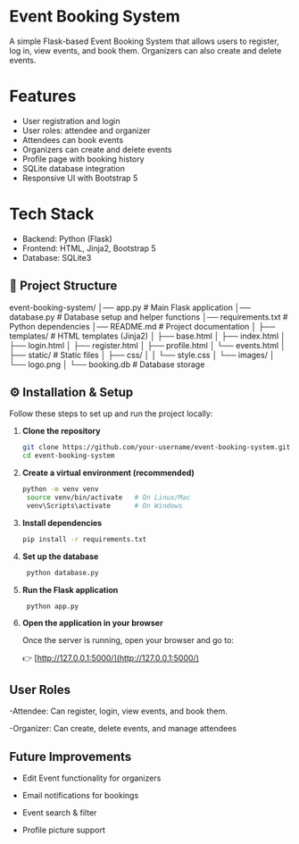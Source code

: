 # Event Booking System
A simple Flask-based Event Booking System that allows users to register, log in, view events, and book them. Organizers can also create and delete events.

# Features
- User registration and login
- User roles: attendee and organizer
- Attendees can book events
- Organizers can create and delete events
- Profile page with booking history
- SQLite database integration
- Responsive UI with Bootstrap 5

# Tech Stack
- Backend: Python (Flask)
- Frontend: HTML, Jinja2, Bootstrap 5
- Database: SQLite3

## 📂 Project Structure
event-booking-system/
│── app.py # Main Flask application
│── database.py # Database setup and helper functions
│── requirements.txt # Python dependencies
│── README.md # Project documentation
│
├── templates/ # HTML templates (Jinja2)
│ ├── base.html
│ ├── index.html
│ ├── login.html
│ ├── register.html
│ ├── profile.html
│ └── events.html
│
├── static/ # Static files
│ ├── css/
│ │ └── style.css
│ └── images/
│ └── logo.png
│
└── booking.db # Database storage

## ⚙️ Installation & Setup
Follow these steps to set up and run the project locally:

1. **Clone the repository**
   ```bash
   git clone https://github.com/your-username/event-booking-system.git
   cd event-booking-system

2. **Create a virtual environment (recommended)**
   ```bash
   python -m venv venv
    source venv/bin/activate   # On Linux/Mac
    venv\Scripts\activate      # On Windows

3. **Install dependencies**
   ```bash
   pip install -r requirements.txt

4. **Set up the database**
   ```bash
    python database.py

5. **Run the Flask application**
   ```bash
    python app.py

6. **Open the application in your browser**

   Once the server is running, open your browser and go to:

   👉 [http://127.0.0.1:5000/](http://127.0.0.1:5000/)

## User Roles
-Attendee: Can register, login, view events, and book them.

-Organizer: Can create, delete events, and manage attendees

## Future Improvements

- Edit Event functionality for organizers

- Email notifications for bookings

- Event search & filter

- Profile picture support
